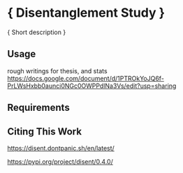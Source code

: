 # { Disentanglement Study }

{ Short description }

## Usage
rough writings for thesis, and stats
https://docs.google.com/document/d/1PTROkYoJQ6f-PrLWsHxbb0aunci0NGc0OWPPdlNa3Vs/edit?usp=sharing

## Requirements

## Citing This Work
https://disent.dontpanic.sh/en/latest/

https://pypi.org/project/disent/0.4.0/
